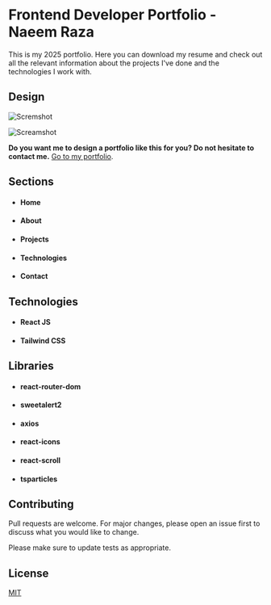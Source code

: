 # Frontend Developer Portfolio - Naeem Raza

This is my 2025 portfolio. Here you can download my resume and check out all the relevant information about the projects I've done and the technologies I work with.

## Design

![Scremshot](<img width="1353" height="635" alt="portfolio" src="https://github.com/user-attachments/assets/b89bcfe5-c65d-4b74-b68a-7242c736ce68" />
)

![Screamshot](<img width="1349" height="644" alt="portfolioAbout" src="https://github.com/user-attachments/assets/03b4c9d2-2373-4b13-8ec2-6c02fa2d2d23" />
)



**Do you want me to design a portfolio like this for you? Do not hesitate to contact me.**
[Go to my portfolio](https://github.com/oscar91511/portfolio "portfolio"). 

## Sections

- #### Home
- #### About
- #### Projects
- #### Technologies
- #### Contact
  

## Technologies

- #### React JS
- #### Tailwind CSS

## Libraries

- #### react-router-dom
- #### sweetalert2
- #### axios
- #### react-icons
- #### react-scroll
- #### tsparticles



## Contributing

Pull requests are welcome. For major changes, please open an issue first
to discuss what you would like to change.

Please make sure to update tests as appropriate.

## License

[MIT](https://choosealicense.com/licenses/mit/)
